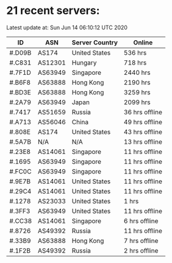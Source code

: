 # 21 recent servers:

Latest update at: Sun Jun 14 06:10:12 UTC 2020

| ID | ASN | Server Country | Online |
| -- | --- | -------------- | ------ |
| #.D09B | AS174 | United States | 536 hrs |
| #.C831 | AS12301 | Hungary | 718 hrs |
| #.7F1D | AS63949 | Singapore | 2440 hrs |
| #.B6F8 | AS63888 | Hong Kong | 2190 hrs |
| #.BD3E | AS63888 | Hong Kong | 3259 hrs |
| #.2A79 | AS63949 | Japan | 2099 hrs |
| #.7417 | AS51659 | Russia | 36 hrs offline |
| #.A713 | AS56046 | China | 49 hrs offline |
| #.808E | AS174 | United States | 43 hrs offline |
| #.5A7B | N/A | N/A | 13 hrs offline |
| #.23E8 | AS14061 | Singapore | 11 hrs offline |
| #.1695 | AS63949 | Singapore | 11 hrs offline |
| #.FC0C | AS63949 | Singapore | 11 hrs offline |
| #.9E7B | AS14061 | United States | 11 hrs offline |
| #.29C4 | AS14061 | United States | 11 hrs offline |
| #.1278 | AS23033 | United States | 1 hrs |
| #.3FF3 | AS63949 | United States | 11 hrs offline |
| #.CC38 | AS14061 | Singapore | 6 hrs offline |
| #.8726 | AS49392 | Russia | 11 hrs offline |
| #.33B9 | AS63888 | Hong Kong | 7 hrs offline |
| #.1F2B | AS49392 | Russia | 2 hrs offline |

